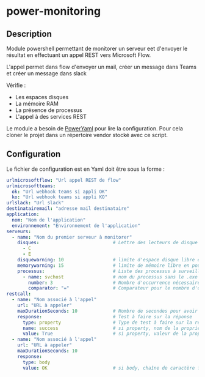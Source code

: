 # power-monitoring

## Description

Module powershell permettant de monitorer un serveur eet d'envoyer le résultat en effectuant un appel REST vers Microsoft Flow.

L'appel permet dans flow d'envoyer un mail, créer un message dans Teams et créer un message dans slack

Vérifie :
 - Les espaces disques
 - La mémoire RAM
 - La présence de processus
 - L'appel à des services REST

Le module a besoin de [PowerYaml](https://github.com/scottmuc/PowerYaml) pour lire la configuration.
Pour cela cloner le projet dans un répertoire vendor stocké avec ce script.

## Configuration

Le fichier de configuration est en Yaml doit être sous la forme :
```YAML
urlmicrosoftflow: "Url appel REST de flow"
urlmicrosoftteams:
  ok: "Url webhook teams si appli OK"
  ko: "Url webhook teams si appli KO"
urlslack: "Url slack"
destinatairemail: "adresse mail destinataire"
application:
  nom: "Nom de l'application"
  environnement: "Environnement de l'application"
serveurs:
  - name: "Nom du premier serveur à monitorer"
    disques:                           # Lettre des lecteurs de disque à vérifier
      - C
      - E
    disquewarning: 10                  # limite d'espace disque libre en pourcentage en dessous de laquelle signaler en anomalie
    memorywarning: 15                  # limite de mémoire libre en pourcentage en dessous de laquelle signaler en anomalie
    processus:                         # Liste des processus à surveiller
      - name: svchost                  # nom du processus sans le .exe
        number: 3                      # Nombre d'occurrence nécessaire du processus
        comparator: "="                # Comparateur pour le nombre d'occurrence, supporte : =, <, >, <=, >=
restcall:
  - name: "Nom associé à l'appel"
    url: "URL à appeler"
    maxDurationSeconds: 10             # Nombre de secondes pour avoir la réponse, si l'appel met plus longtemps, ce sera signalé en anomalie
    response:                          # Test à faire sur la réponse
      type: property                   # Type de test à faire sur la réponse : property ou body
      name: success                    # si property, nom de la propriété du JSON reçu
      value: True                      # si property, valeur de la propriété attendue
  - name: "Nom associé à l'appel"
    url: "URL à appeler"
    maxDurationSeconds: 10
    response:
      type: body
      value: OK                        # si body, chaîne de caractère faisant partie du corps de la réponse
```